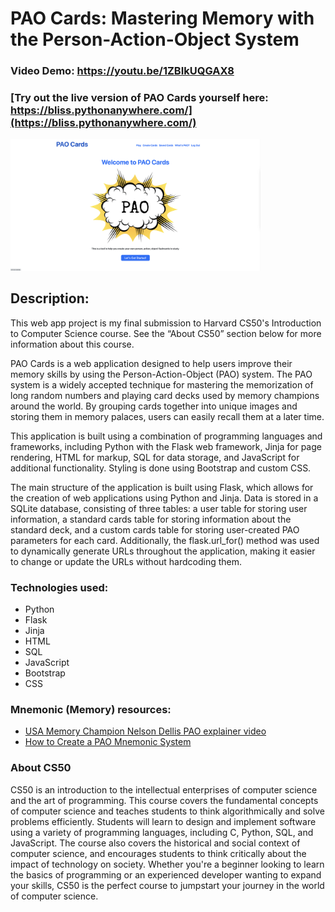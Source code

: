 # **PAO Cards: Mastering Memory with the Person-Action-Object System**

### Video Demo: https://youtu.be/1ZBIkUQGAX8

### [Try out the live version of PAO Cards yourself here: https://bliss.pythonanywhere.com/](https://bliss.pythonanywhere.com/)

<img src="static/pao-homepage.png" alt="PAO Cards Hompage Image" width="400"/>

## **Description:**
This web app project is my final submission to Harvard CS50's Introduction to Computer Science course. See the “About CS50” section below for more information about this course.

PAO Cards is a web application designed to help users improve their memory skills by using the Person-Action-Object (PAO) system. The PAO system is a widely accepted technique for mastering the memorization of long random numbers and playing card decks used by memory champions around the world. By grouping cards together into unique images and storing them in memory palaces, users can easily recall them at a later time.

This application is built using a combination of programming languages and frameworks, including Python with the Flask web framework, Jinja for page rendering, HTML for markup, SQL for data storage, and JavaScript for additional functionality. Styling is done using Bootstrap and custom CSS.

The main structure of the application is built using Flask, which allows for the creation of web applications using Python and Jinja. Data is stored in a SQLite database, consisting of three tables: a user table for storing user information, a standard cards table for storing information about the standard deck, and a custom cards table for storing user-created PAO parameters for each card. Additionally, the flask.url_for() method was used to dynamically generate URLs throughout the application, making it easier to change or update the URLs without hardcoding them.

### **Technologies used:**
- Python
- Flask
- Jinja
- HTML
- SQL
- JavaScript
- Bootstrap
- CSS

### **Mnemonic (Memory) resources:**

- [USA Memory Champion Nelson Dellis PAO explainer video](https://youtu.be/5M8qSWk97gA)<br>
- [How to Create a PAO Mnemonic System](https://artofmemory.com/wiki/Person-Action-Object_(PAO)_System/#learning-your-pao-system-images)

### **About CS50**

CS50 is an introduction to the intellectual enterprises of computer science and the art of programming. This course covers the fundamental concepts of computer science and teaches students to think algorithmically and solve problems efficiently. Students will learn to design and implement software using a variety of programming languages, including C, Python, SQL, and JavaScript. The course also covers the historical and social context of computer science, and encourages students to think critically about the impact of technology on society. Whether you're a beginner looking to learn the basics of programming or an experienced developer wanting to expand your skills, CS50 is the perfect course to jumpstart your journey in the world of computer science.
